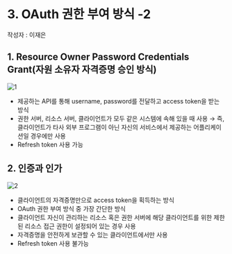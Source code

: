 # 3. OAuth 권한 부여 방식 -2 
작성자 : 이재은

## 1. Resource Owner Password Credentials Grant(자원 소유자 자격증명 승인 방식)
![1](https://github.com/jbonnie/YC-Team8/assets/53243896/59d7c0d5-9bae-4d24-bee0-b8fef1e1315b)
- 제공하는 API를 통해 username, password를 전달하고 access token을 받는 방식
- 권한 서버, 리소스 서버, 클라이언트가 모두 같은 시스템에 속해 있을 때 사용 → 즉, 클라이언트가 타사 외부 프로그램이 아닌 자신의 서비스에서 제공하는 어플리케이션일 경우에만 사용
- Refresh token 사용 가능



## 2. 인증과 인가
![2](https://github.com/jbonnie/YC-Team8/assets/53243896/f37875c9-6858-47ae-ab3c-81451c52c1a6)
- 클라이언트의 자격증명만으로 access token을 획득하는 방식
- OAuth 권한 부여 방식 중 가장 간단한 방식
- 클라이언트 자신이 관리하는 리소스 혹은 권한 서버에 해당 클라이언트를 위한 제한된 리소스 접근 권한이 설정되어 있는 경우 사용
- 자격증명을 안전하게 보관할 수 있는 클라이언트에서만 사용
- Refresh token 사용 불가능

